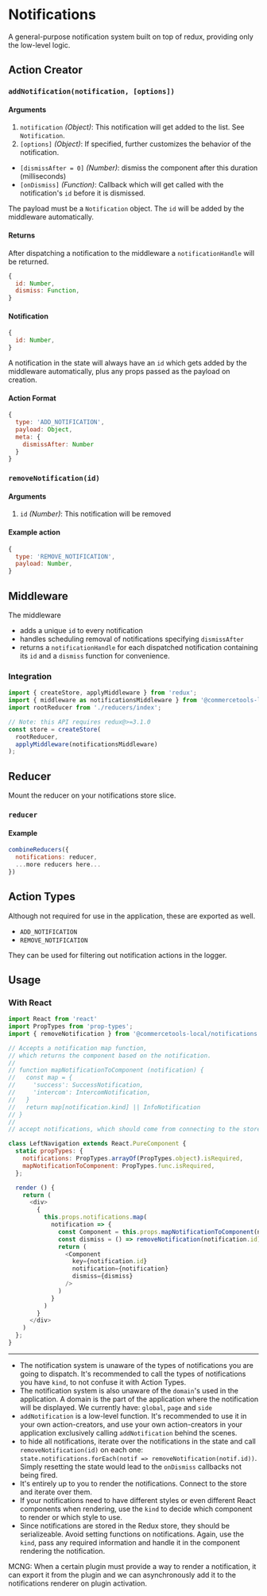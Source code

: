 # Notifications

A general-purpose notification system built on top of redux, providing only the
low-level logic.

## Action Creator

### `addNotification(notification, [options])`

#### Arguments

1. `notification` _(Object)_: This notification will get added to the list. See
   `Notification`.
1. `[options]` _(Object)_: If specified, further customizes the behavior of the
   notification.

* `[dismissAfter = 0]` _(Number)_: dismiss the component after this duration
  (milliseconds)
* `[onDismiss]` _(Function)_: Callback which will get called with the
  notification's `id` before it is dismissed.

The payload must be a `Notification` object. The `id` will be added by the
middleware automatically.

#### Returns

After dispatching a notification to the middleware a `notificationHandle` will
be returned.

```js
{
  id: Number,
  dismiss: Function,
}
```

#### Notification

```js
{
  id: Number,
}
```

A notification in the state will always have an `id` which gets added by the
middleware automatically, plus any props passed as the payload on creation.

#### Action Format

```js
{
  type: 'ADD_NOTIFICATION',
  payload: Object,
  meta: {
    dismissAfter: Number
  }
}
```

### `removeNotification(id)`

#### Arguments

1. `id` _(Number)_: This notification will be removed

#### Example action

```js
{
  type: 'REMOVE_NOTIFICATION',
  payload: Number,
}
```

## Middleware

The middleware

* adds a unique `id` to every notification
* handles scheduling removal of notifications specifying `dismissAfter`
* returns a `notificationHandle` for each dispatched notification containing its
  `id` and a `dismiss` function for convenience.

### Integration

```js
import { createStore, applyMiddleware } from 'redux';
import { middleware as notificationsMiddleware } from '@commercetools-local/notifications';
import rootReducer from './reducers/index';

// Note: this API requires redux@>=3.1.0
const store = createStore(
  rootReducer,
  applyMiddleware(notificationsMiddleware)
);
```

## Reducer

Mount the reducer on your notifications store slice.

### `reducer`

#### Example

```js
combineReducers({
  notifications: reducer,
  ...more reducers here...
})
```

## Action Types

Although not required for use in the application, these are exported as well.

* `ADD_NOTIFICATION`
* `REMOVE_NOTIFICATION`

They can be used for filtering out notification actions in the logger.

## Usage

### With React

```js
import React from 'react'
import PropTypes from 'prop-types';
import { removeNotification } from '@commercetools-local/notifications'

// Accepts a notification map function,
// which returns the component based on the notification.
//
// function mapNotificationToComponent (notification) {
//   const map = {
//     'success': SuccessNotification,
//     'intercom': IntercomNotification,
//   }
//   return map[notification.kind] || InfoNotification
// }
//
// accept notifications, which should come from connecting to the store

class LeftNavigation extends React.PureComponent {
  static propTypes: {
    notifications: PropTypes.arrayOf(PropTypes.object).isRequired,
    mapNotificationToComponent: PropTypes.func.isRequired,
  };

  render () {
    return (
      <div>
        {
          this.props.notifications.map(
            notification => {
              const Component = this.props.mapNotificationToComponent(notification)
              const dismiss = () => removeNotification(notification.id)
              return (
                <Component
                  key={notification.id}
                  notification={notification}
                  dismiss={dismiss}
                />
              )
            }
          )
        }
      </div>
    )
  };
}
```

---

* The notification system is unaware of the types of notifications you are going
  to dispatch. It's recommended to call the types of notifications you have
  `kind`, to not confuse it with Action Types.
* The notification system is also unaware of the `domain`'s used in the
  application. A domain is the part of the application where the notification
  will be displayed. We currently have: `global`, `page` and `side`
* `addNotification` is a low-level function. It's recommended to use it in your
  own action-creators, and use your own action-creators in your application
  exclusively calling `addNotification` behind the scenes.
* to hide all notifications, iterate over the notifications in the state and
  call `removeNotification(id)` on each one: `state.notifications.forEach(notif
  => removeNotification(notif.id))`. Simply resetting the state would lead to
  the `onDismiss` callbacks not being fired.
* It's entirely up to you to render the notifications. Connect to the store and
  iterate over them.
* If your notifications need to have different styles or even different React
  components when rendering, use the `kind` to decide which component to render
  or which style to use.
* Since notifications are stored in the Redux store, they should be
  serializeable. Avoid setting functions on notifications. Again, use the
  `kind`, pass any required information and handle it in the component rendering
  the notification.

MCNG: When a certain plugin must provide a way to render a notification, it can
export it from the plugin and we can asynchronously add it to the notifications
renderer on plugin activation.
